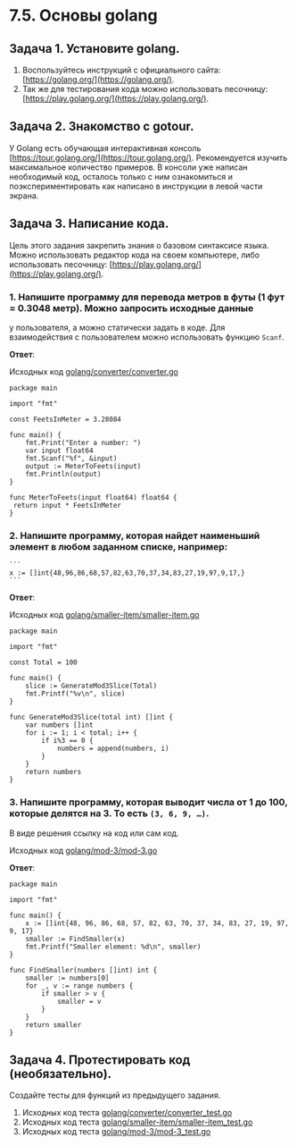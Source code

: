 # 7.5. Основы golang

## Задача 1. Установите golang.
1. Воспользуйтесь инструкций с официального сайта: [https://golang.org/](https://golang.org/).
2. Так же для тестирования кода можно использовать песочницу: [https://play.golang.org/](https://play.golang.org/).

## Задача 2. Знакомство с gotour.
У Golang есть обучающая интерактивная консоль [https://tour.golang.org/](https://tour.golang.org/). 
Рекомендуется изучить максимальное количество примеров. В консоли уже написан необходимый код, 
осталось только с ним ознакомиться и поэкспериментировать как написано в инструкции в левой части экрана.  

## Задача 3. Написание кода. 
Цель этого задания закрепить знания о базовом синтаксисе языка. Можно использовать редактор кода 
на своем компьютере, либо использовать песочницу: [https://play.golang.org/](https://play.golang.org/).

### 1. Напишите программу для перевода метров в футы (1 фут = 0.3048 метр). Можно запросить исходные данные 
у пользователя, а можно статически задать в коде.
Для взаимодействия с пользователем можно использовать функцию `Scanf`.

**Ответ**:

Исходных код [golang/converter/converter.go](golang/converter/converter.go)

```golang
package main

import "fmt"

const FeetsInMeter = 3.28084

func main() {
	fmt.Print("Enter a number: ")
	var input float64
	fmt.Scanf("%f", &input)
	output := MeterToFeets(input)
	fmt.Println(output)
}

func MeterToFeets(input float64) float64 {
 return input * FeetsInMeter
}
```

 
### 2. Напишите программу, которая найдет наименьший элемент в любом заданном списке, например:
    ```
    x := []int{48,96,86,68,57,82,63,70,37,34,83,27,19,97,9,17,}
    ```

**Ответ**:

Исходных код [golang/smaller-item/smaller-item.go](golang/smaller-item/smaller-item.go)

```golang
package main

import "fmt"

const Total = 100

func main() {
    slice := GenerateMod3Slice(Total)
    fmt.Printf("%v\n", slice)
}

func GenerateMod3Slice(total int) []int {
	var numbers []int
	for i := 1; i < total; i++ {
		if i%3 == 0 {
            numbers = append(numbers, i)
		}
	}
	return numbers
}

```

### 3. Напишите программу, которая выводит числа от 1 до 100, которые делятся на 3. То есть `(3, 6, 9, …)`.

В виде решения ссылку на код или сам код. 

Исходных код [golang/mod-3/mod-3.go](golang/mod-3/mod-3.go)

**Ответ**:

```golang
package main

import "fmt"

func main() {
	x := []int{48, 96, 86, 68, 57, 82, 63, 70, 37, 34, 83, 27, 19, 97, 9, 17}
    smaller := FindSmaller(x)
	fmt.Printf("Smaller element: %d\n", smaller)
}

func FindSmaller(numbers []int) int {
	smaller := numbers[0]
	for _, v := range numbers {
		if smaller > v {
			smaller = v
		}
	}
	return smaller
}
```

## Задача 4. Протестировать код (необязательно).

Создайте тесты для функций из предыдущего задания. 

1. Исходных код теста [golang/converter/converter_test.go](golang/converter/converter_test.go)
2. Исходных код теста [golang/smaller-item/smaller-item_test.go](golang/smaller-item/smaller-item_test.go)
3. Исходных код теста [golang/mod-3/mod-3_test.go](golang/mod-3/mod-3_test.go)